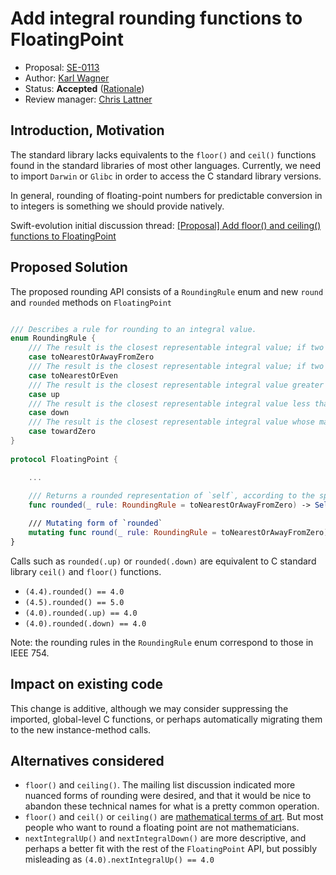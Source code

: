 # Add integral rounding functions to FloatingPoint

* Proposal: [SE-0113](0113-rounding-functions-on-floatingpoint.md)
* Author: [Karl Wagner](https://github.com/karwa)
* Status: **Accepted** ([Rationale](https://lists.swift.org/pipermail/swift-evolution-announce/2016-July/000217.html))
* Review manager: [Chris Lattner](http://github.com/lattner)

## Introduction, Motivation

The standard library lacks equivalents to the `floor()` and `ceil()` functions found in the standard libraries of most other languages. Currently, we need to import `Darwin` or `Glibc` in order to access the C standard library versions.

In general, rounding of floating-point numbers for predictable conversion in to integers is something we should provide natively.

Swift-evolution initial discussion thread: [\[Proposal\] Add floor() and ceiling() functions to FloatingPoint
](https://lists.swift.org/pipermail/swift-evolution/Week-of-Mon-20160620/022146.html)

## Proposed Solution

The proposed rounding API consists of a `RoundingRule` enum and new `round` and `rounded` methods on `FloatingPoint`


```swift

/// Describes a rule for rounding to an integral value.
enum RoundingRule {
	/// The result is the closest representable integral value; if two values are equally close, the one with greater magnitude is chosen.
	case toNearestOrAwayFromZero
	/// The result is the closest representable integral value; if two values are equally close, the even one is chosen.
	case toNearestOrEven
	/// The result is the closest representable integral value greater than or equal to the source.
	case up
	/// The result is the closest representable integral value less than or equal to the source.
	case down
	/// The result is the closest representable integral value whose magnitude is less than or equal to that of the source.
	case towardZero
}
	
protocol FloatingPoint {

    ...
    
    /// Returns a rounded representation of `self`, according to the specified rounding rule.
    func rounded(_ rule: RoundingRule = toNearestOrAwayFromZero) -> Self

    /// Mutating form of `rounded`
    mutating func round(_ rule: RoundingRule = toNearestOrAwayFromZero)
}
```

Calls such as `rounded(.up)` or `rounded(.down)` are equivalent to C standard library `ceil()` and `floor()` functions.
- `(4.4).rounded() == 4.0`
- `(4.5).rounded() == 5.0`
- `(4.0).rounded(.up) == 4.0`
- `(4.0).rounded(.down) == 4.0`

Note: the rounding rules in the `RoundingRule` enum correspond to those in IEEE 754.

## Impact on existing code

This change is additive, although we may consider suppressing the imported, global-level C functions, or perhaps automatically migrating them to the new instance-method calls.

## Alternatives considered

* `floor()` and `ceiling()`. The mailing list discussion indicated more nuanced forms of rounding were desired, and that it would be nice to abandon these technical names for what is a pretty common operation.
* `floor()` and `ceil()` or `ceiling()` are [mathematical terms of art](http://mathworld.wolfram.com/CeilingFunction.html). But most people who want to round a floating point are not mathematicians.
* `nextIntegralUp()` and `nextIntegralDown()` are more descriptive, and perhaps a better fit with the rest of the `FloatingPoint` API, but possibly misleading as `(4.0).nextIntegralUp() == 4.0`

